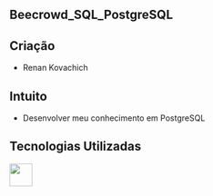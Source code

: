 ## Beecrowd_SQL_PostgreSQL

## Criação

- Renan Kovachich

## Intuito

- Desenvolver meu conhecimento em PostgreSQL

## Tecnologias Utilizadas

<img src="https://cdn.jsdelivr.net/gh/devicons/devicon/icons/postgresql/postgresql-original-wordmark.svg" width="40" height="40"/>
